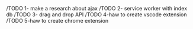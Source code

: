 /TODO 1- make a research about ajax 
/TODO 2- service worker with index db
/TODO 3- drag and drop API 
/TODO 4-haw to create vscode extension
/TODO 5-haw to create chrome extension
